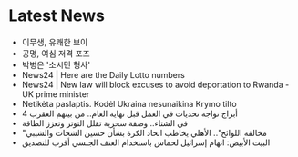 # Latest News
-  이무생, 유쾌한 브이
-  공명, 여심 저격 포즈
-  박병은 '소시민 형사'
-  News24 | Here are the Daily Lotto numbers
-  News24 | New law will block excuses to avoid deportation to Rwanda - UK prime minister
-  Netikėta paslaptis. Kodėl Ukraina nesunaikina Krymo tilto
-  4 أبراج تواجه تحديات في العمل قبل نهاية العام.. من بينهم العقرب
-  في الشتاء.. وصفة سحرية تقلل التوتر وتعزز الطاقة
-  "مخالفة اللوائح".. الأهلي يخاطب اتحاد الكرة بشأن حسين الشحات والشيبي
-  البيت الأبيض: اتهام إسرائيل لحماس باستخدام العنف الجنسي أقرب للتصديق
